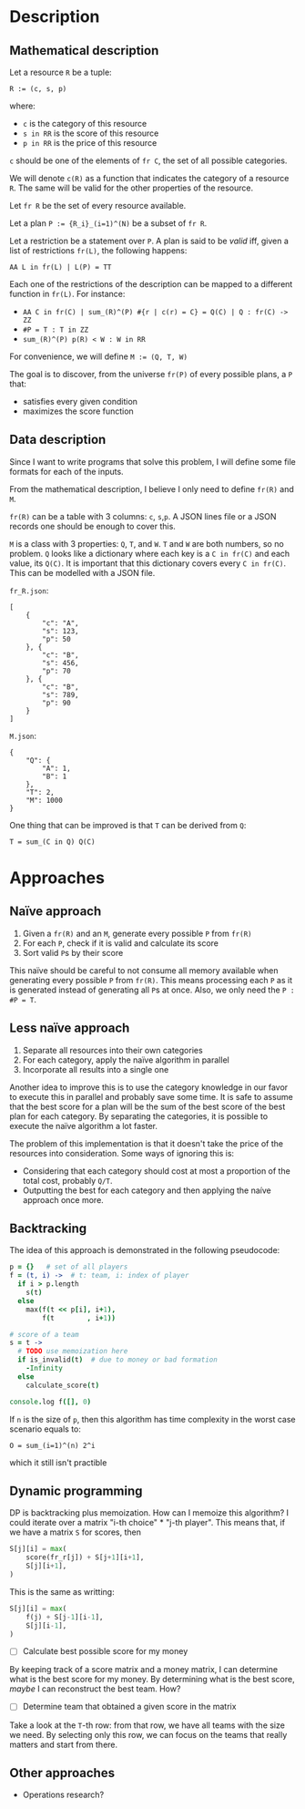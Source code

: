 # Description

## Mathematical description

Let a resource `R` be a tuple:

```
R := (c, s, p)
```

where:

- `c` is the category of this resource
- `s in RR` is the score of this resource
- `p in RR` is the price of this resource

`c` should be one of the elements of `fr C`, the set of all possible categories.

We will denote `c(R)` as a function that indicates the category of a resource `R`. The same will be valid for the other properties of the resource.

Let `fr R` be the set of every resource available.

Let a plan `P := {R_i}_(i=1)^(N)` be a subset of `fr R`.

Let a restriction be a statement over `P`. A plan is said to be _valid_ iff, given a list of restrictions `fr(L)`, the following happens:

```
AA L in fr(L) | L(P) = TT
```

Each one of the restrictions of the description can be mapped to a different function in `fr(L)`. For instance:

- `AA C in fr(C) | sum_(R)^(P) #{r | c(r) = C} = Q(C) | Q : fr(C) -> ZZ`
- `#P = T : T in ZZ`
- `sum_(R)^(P) p(R) < W : W in RR`

For convenience, we will define `M := (Q, T, W)`

The goal is to discover, from the universe `fr(P)` of every possible plans, a `P` that:

- satisfies every given condition
- maximizes the score function


## Data description

Since I want to write programs that solve this problem, I will define some file formats for each of the inputs.

From the mathematical description, I believe I only need to define `fr(R)` and `M`.

`fr(R)` can be a table with 3 columns: `c`, `s`,`p`. A JSON lines file or a JSON records one should be enough to cover this.

`M` is a class with 3 properties: `Q`, `T`, and `W`. `T` and `W` are both numbers, so no problem. `Q` looks like a dictionary where each key is a `C in fr(C)` and each value, its `Q(C)`. It is important that this dictionary covers every `C in fr(C)`. This can be modelled with a JSON file.

`fr_R.json`:

```
[
    {
        "c": "A",
        "s": 123,
        "p": 50
    }, {
        "c": "B",
        "s": 456,
        "p": 70
    }, {
        "c": "B",
        "s": 789,
        "p": 90
    }
]
```

`M.json`:

```
{
    "Q": {
        "A": 1,
        "B": 1
    },
    "T": 2,
    "M": 1000
}
```

One thing that can be improved is that `T` can be derived from `Q`:

```
T = sum_(C in Q) Q(C)
```


# Approaches

## Naïve approach

1. Given a `fr(R)` and an `M`, generate every possible `P` from `fr(R)`
1. For each `P`, check if it is valid and calculate its score
1. Sort valid `P`s by their score

This naïve should be careful to not consume all memory available when generating every possible `P` from `fr(R)`. This means processing each `P` as it is generated instead of generating all `P`s at once. Also, we only need the `P : #P = T`.


## Less naïve approach

1. Separate all resources into their own categories
1. For each category, apply the naïve algorithm in parallel
1. Incorporate all results into a single one

Another idea to improve this is to use the category knowledge in our favor to execute this in parallel and probably save some time. It is safe to assume that the best score for a plan will be the sum of the best score of the best plan for each category. By separating the categories, it is possible to execute the naïve algorithm a lot faster.

The problem of this implementation is that it doesn't take the price of the resources into consideration. Some ways of ignoring this is:

- Considering that each category should cost at most a proportion of the total cost, probably `Q/T`.
- Outputting the best for each category and then applying the naíve approach once more.


## Backtracking

The idea of this approach is demonstrated in the following pseudocode:

``` coffee
p = {}   # set of all players
f = (t, i) ->  # t: team, i: index of player
  if i > p.length
    s(t)
  else
    max(f(t << p[i], i+1),
        f(t        , i+1))

# score of a team
s = t ->
  # TODO use memoization here
  if is_invalid(t)  # due to money or bad formation
    -Infinity
  else
    calculate_score(t)

console.log f([], 0)
```

If `n` is the size of `p`, then this algorithm has time complexity in the worst case scenario equals to:

```
O = sum_(i=1)^(n) 2^i
```

which it still isn't practible


## Dynamic programming

DP is backtracking plus memoization. How can I memoize this algorithm? I could iterate over a matrix "i-th choice" * "j-th player". This means that, if we have a matrix `S` for scores, then

``` py
S[j][i] = max(
    score(fr_r[j]) + S[j+1][i+1],  
    S[j][i+1],
)
```

This is the same as writting:

``` py
S[j][i] = max(
    f(j) + S[j-1][i-1],
    S[j][i-1],
)
```

- [ ] Calculate best possible score for my money

By keeping track of a score matrix and a money matrix, I can determine what is the best score for my money. By determining what is the best score, _maybe_ I can reconstruct the best team. How?

- [ ] Determine team that obtained a given score in the matrix

Take a look at the `T`-th row: from that row, we have all teams with the size we need. By selecting only this row, we can focus on the teams that really matters and start from there.


## Other approaches

- Operations research?
